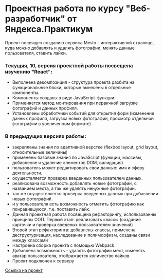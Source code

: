 # Проектная работа по курсу "Веб-разработчик" от Яндекса.Практикум

Проект посвящен созданию сервиса Mesto - интерактивной странице, куда можно добавлять и удалять фотографии, менять данные пользователя, ставить лайки.

### Текущяя, 10, версия проектной работы посвещена изучению "React":
* Выполнена декомпозиция - структура проекта разбита на функциональные блоки, которые вынесены в отдельные компоненты.
* Компоненты созданы в виде JavaScript-функции.
* Применяется метод монтирования при первичной загрузке фотографий и данных профиля.
* Установлены обработчики событий для открытия форм (изменение данных профиля, загрузка новых фотографий, просмотр отдельной фотографии в увеличенном формате)

### В предыдущих версиях работы:
* закреплены знания по адаптивной верстке (flexbox layout, grid layout, относительные величины)
* применены базовые знания по JavaScript (функции, массивы, добавление и удаление элементов DOM, валидация)
* пользователь может редактировать свои данные: имя и сферу деятельности.
* осуществляется проверка введенных пользователем данных.
* реализована возможность добавлять новые фотографии, с названием места, а так же удалять ненужные фотографии.
* так же осуществляется проверка введенных данных при добавлении новых фотографий.
* и у пользователя есть возможность отметить фотографию как понравившуюся, т.е. поставить лайк.
* Данная проектная работа посвещена рефакторингу, использованны принципы ООП. Первый этап: реализовать классы (создание карточки и проверка введеных пользователем значений)
* Второй этап рефакторинга: добавлены классы, применена деструктуризация, наследование и полиморфизм, созданы связи между классами
* Настроена сборка проекта с помощью Webpack
* Добавлена возможность - удалять фотографии мест, изменять аватар пользователя, отображается количество лайков
* Проект подключен к серверу

[Ссылка на проект](https://gutmalina.github.io/mesto/index.html)